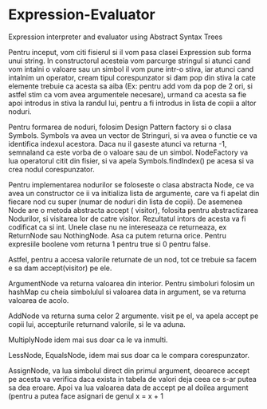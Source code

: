 # Expression-Evaluator
Expression interpreter and evaluator using Abstract Syntax Trees

Pentru inceput, vom citi fisierul si il vom pasa clasei Expression sub forma unui string. In constructorul acesteia vom parcurge
stringul si atunci cand vom intalni o valoare sau un simbol il vom pune intr-o stiva, iar atunci cand intalnim un operator, cream 
tipul corespunzator si dam pop din stiva la cate elemente trebuie ca acesta sa aiba (Ex: pentru add vom da pop de 2 ori, si astfel
stim ca vom avea argumentele necesare), urmand ca acesta sa fie apoi introdus in stiva la randul lui, pentru a fi introdus in 
lista de copii a altor noduri.

Pentru formarea de noduri, folosim Design Pattern factory si o clasa Symbols. Symbols va avea un vector de Stringuri, si va avea o 
functie ce va identifica indexul acestora. Daca nu il gaseste atunci va returna -1, semnaland ca este vorba de o valoare sau de un 
simbol. NodeFactory va lua operatorul citit din fisier, si va apela Symbols.findIndex() pe acesa si va crea nodul corespunzator.

Pentru implementarea nodurilor se foloseste o clasa abstracta Node, ce va avea un constructor ce ii va initializa lista de argumente, 
care va fi apelat din fiecare nod cu super (numar de noduri din lista de copii). De asemenea Node are o metoda abstracta accept (
visitor), folosita pentru abstractizarea Nodurilor, si visitarea lor de catre visitor. Rezultatul intors de acesta va fi codificat ca 
si int. Unele clase nu ne intereseaza ce returneaza, ex ReturnNode sau NothingNode. Asa ca putem returna orice. Pentru expresiile 
boolene vom returna 1 pentru true si 0 pentru false.

Astfel, pentru a accesa valorile returnate de un nod, tot ce trebuie sa facem e sa dam accept(visitor) pe ele.

ArgumentNode va returna valoarea din interior. Pentru simboluri folosim un hashMap cu cheia simbolulul si valoarea data in argument, 
se va returna valoarea de acolo.

AddNode va returna suma celor 2 argumente. visit pe el, va apela accept pe copii lui, accepturile returnand valorile, si le va aduna.

MultiplyNode idem mai sus doar ca le va inmulti.

LessNode, EqualsNode, idem mai sus doar ca le compara corespunzator. 

AssignNode, va lua simbolul direct din primul argument, deoarece accept pe acesta va verifica daca exista in tabela de valori deja ceea
ce s-ar putea sa dea eroare. Apoi va lua valoarea data de accept pe al doilea argument (pentru a putea face asignari de genul x = x + 1

